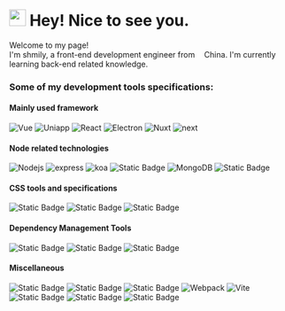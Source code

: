 <h1><img src="https://emojis.slackmojis.com/emojis/images/1531849430/4246/blob-sunglasses.gif?1531849430" width="30"/> Hey! Nice to see you.</h1>

<p>
Welcome to my page!
</br> 
I'm shmily, a front-end development engineer from 
<img src="https://img0.baidu.com/it/u=2905548764,1950105583&fm=253&fmt=auto&app=138&f=GIF?w=320&h=180" width="13"/>China. I'm currently learning back-end related knowledge.
<p>

<h3>Some of my development tools specifications:</h3>
<h4>Mainly used framework</h4>
<p>
  <img alt="Vue" src="https://img.shields.io/badge/-Vue-%23000000?style=flat-square&logo=vuedotjs" />
  <img alt="Uniapp" src="https://img.shields.io/badge/-Uniapp-%23000000?style=flat-square&logo=unicode" />
  <img alt="React" src="https://img.shields.io/badge/-React-%23000000?style=flat-square&logo=react" />
  <img alt="Electron" src="https://img.shields.io/badge/-Electron-%23000000?style=flat-square&logo=electron" />
  <img alt="Nuxt" src="https://img.shields.io/badge/-Nuxt-%23000000?style=flat-square&logo=nuxt" />
  <img alt="next" src="https://img.shields.io/badge/-Next-%23000?style=flat-square&logo=nextdotjs">
</p>


<h4>Node related technologies</h4>
<p>
  <img alt="Nodejs" src="https://img.shields.io/badge/-NodeJs-%23000000?style=flat-square&logo=nodedotjs" />
  <img alt="express" src="https://img.shields.io/badge/-Express-%23000000?style=flat-square&logo=express" />
  <img alt="koa" src="https://img.shields.io/badge/-Koa-%23000000?style=flat-square&logo=koa" />
  <img alt="Static Badge" src="https://img.shields.io/badge/-Nest-%23000000?style=flat-square&logo=nestjs">
  <img alt="MongoDB" src="https://img.shields.io/badge/-MongoDB-%23000000?style=flat-square&logo=mongodb" />
  <img alt="Static Badge" src="https://img.shields.io/badge/-Mysql-%23000000?style=flat-square&logo=mysql">
</p>


<h4>CSS tools and specifications</h4>
<p>
  <img alt="Static Badge" src="https://img.shields.io/badge/-Scss-000?style=flat-square&logo=sass">
  <img alt="Static Badge" src="https://img.shields.io/badge/-Less-000?style=flat-square&logo=less">
  <img alt="Static Badge" src="https://img.shields.io/badge/-BEM specification-000?style=flat-square&logo=bem">
</p>


<h4>Dependency Management Tools</h4>
<p>
  <img alt="Static Badge" src="https://img.shields.io/badge/-Npm-%23000?style=flat-square&logo=npm">
  <img alt="Static Badge" src="https://img.shields.io/badge/-Pnpm-%23000?style=flat-square&logo=pnpm">
  <img alt="Static Badge" src="https://img.shields.io/badge/-Yarn-%23000?style=flat-square&logo=yarn">
</p>

<h4>Miscellaneous</h4>
<p>
  <img alt="Static Badge" src="https://img.shields.io/badge/-Git-%23000?style=flat-square&logo=git">
  <img alt="Static Badge" src="https://img.shields.io/badge/-TypeScript-000?style=flat-square&logo=tsnode">
  <img alt="Static Badge" src="https://img.shields.io/badge/-ThreeJs-000?style=flat-square&logo=threedotjs">
  <img alt="Webpack" src="https://img.shields.io/badge/-Webpack-%23000000?style=flat-square&logo=webpack" > 
  <img alt="Vite" src="https://img.shields.io/badge/-Vite-%23000000?style=flat-square&logo=vite" />
  <img alt="Static Badge" src="https://img.shields.io/badge/-Docker-%23000?style=flat-square&logo=docker">
  <img alt="Static Badge" src="https://img.shields.io/badge/-Nginx-%23000?style=flat-square&logo=nginx">
  <img alt="Static Badge" src="https://img.shields.io/badge/-Jenkins-%23000?style=flat-square&logo=jenkins">
</p>





<!-- IsMShmily -->
